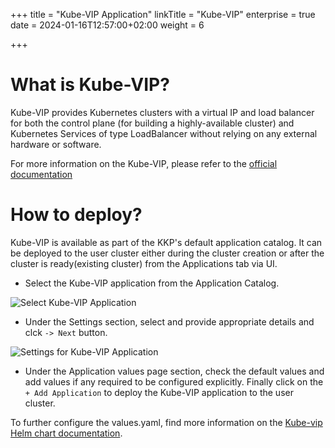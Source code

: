 +++
title = "Kube-VIP Application"
linkTitle = "Kube-VIP"
enterprise = true
date = 2024-01-16T12:57:00+02:00
weight = 6

+++

# What is Kube-VIP?

Kube-VIP provides Kubernetes clusters with a virtual IP and load balancer for both the control plane (for building a highly-available cluster) and Kubernetes Services of type LoadBalancer without relying on any external hardware or software.

For more information on the Kube-VIP, please refer to the [official documentation](https://kube-vip.io/)

# How to deploy?

Kube-VIP is available as part of the KKP's default application catalog. 
It can be deployed to the user cluster either during the cluster creation or after the cluster is ready(existing cluster) from the Applications tab via UI.

* Select the Kube-VIP application from the Application Catalog.

![Select Kube-VIP Application](/img/kubermatic/v2.24/architecture/concepts/applications/default-applications-catalog/01-select-application-kube-vip-app.png)

* Under the Settings section, select and provide appropriate details and clck `-> Next` button.

![Settings for Kube-VIP Application](/img/kubermatic/v2.24/architecture/concepts/applications/default-applications-catalog/02-settings-kube-vip-app.png)

* Under the Application values page section, check the default values and add values if any required to be configured explicitly. Finally click on the `+ Add Application` to deploy the Kube-VIP application to the user cluster.

To further configure the values.yaml, find more information on the [Kube-vip Helm chart documentation](https://github.com/kube-vip/helm-charts).
